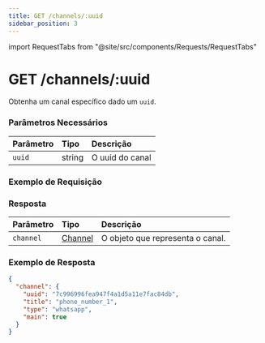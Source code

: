 ```yaml
---
title: GET /channels/:uuid
sidebar_position: 3
---
```


import RequestTabs from "@site/src/components/Requests/RequestTabs"

# GET /channels/:uuid

Obtenha um canal específico dado um `uuid`.

### Parâmetros Necessários

| Parâmetro | Tipo   | Descrição                 |
| :-------- | :----- | :------------------------ |
| `uuid`    | string | O uuid do canal           |

### Exemplo de Requisição

<RequestTabs endpoint='channels_api' request="get_channel"/>

### Resposta

| Parâmetro | Tipo                                           | Descrição                          |
| :-------- | :--------------------------------------------- | :--------------------------------- |
| `channel` | [Channel](/api/reference/object_types/channel) | O objeto que representa o canal.   |

### Exemplo de Resposta

```json title=response.json
{
  "channel": {
    "uuid": "7c996996fea947f4a1d5a11e7fac84db",
    "title": "phone_number_1",
    "type": "whatsapp",
    "main": true
  }
}
```